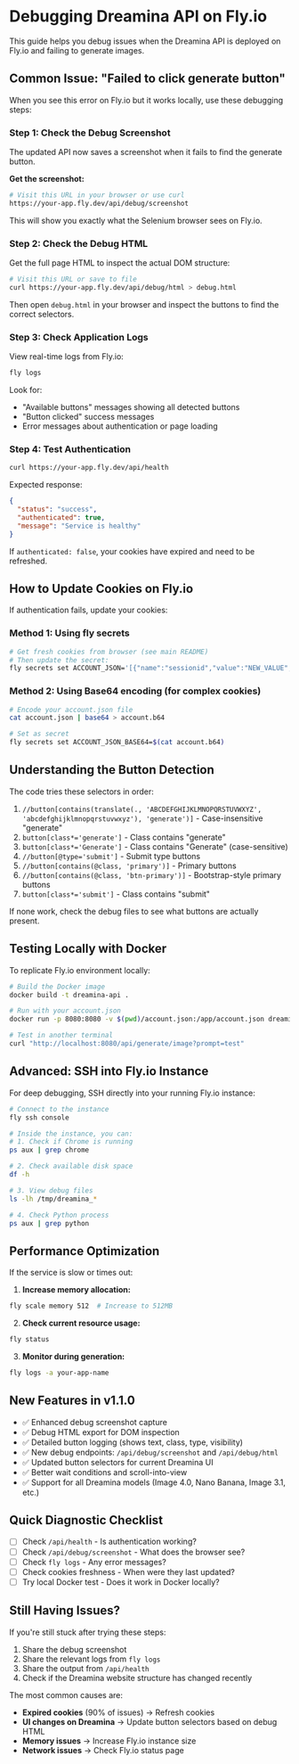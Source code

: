 # Debugging Dreamina API on Fly.io

This guide helps you debug issues when the Dreamina API is deployed on Fly.io and failing to generate images.

## Common Issue: "Failed to click generate button"

When you see this error on Fly.io but it works locally, use these debugging steps:

### Step 1: Check the Debug Screenshot

The updated API now saves a screenshot when it fails to find the generate button.

**Get the screenshot:**
```bash
# Visit this URL in your browser or use curl
https://your-app.fly.dev/api/debug/screenshot
```

This will show you exactly what the Selenium browser sees on Fly.io.

### Step 2: Check the Debug HTML

Get the full page HTML to inspect the actual DOM structure:

```bash
# Visit this URL or save to file
curl https://your-app.fly.dev/api/debug/html > debug.html
```

Then open `debug.html` in your browser and inspect the buttons to find the correct selectors.

### Step 3: Check Application Logs

View real-time logs from Fly.io:

```bash
fly logs
```

Look for:
- "Available buttons" messages showing all detected buttons
- "Button clicked" success messages
- Error messages about authentication or page loading

### Step 4: Test Authentication

```bash
curl https://your-app.fly.dev/api/health
```

Expected response:
```json
{
  "status": "success",
  "authenticated": true,
  "message": "Service is healthy"
}
```

If `authenticated: false`, your cookies have expired and need to be refreshed.

## How to Update Cookies on Fly.io

If authentication fails, update your cookies:

### Method 1: Using fly secrets
```bash
# Get fresh cookies from browser (see main README)
# Then update the secret:
fly secrets set ACCOUNT_JSON='[{"name":"sessionid","value":"NEW_VALUE","domain":".capcut.com"},{"name":"sid_tt","value":"NEW_VALUE","domain":".capcut.com"}]'
```

### Method 2: Using Base64 encoding (for complex cookies)
```bash
# Encode your account.json file
cat account.json | base64 > account.b64

# Set as secret
fly secrets set ACCOUNT_JSON_BASE64=$(cat account.b64)
```

## Understanding the Button Detection

The code tries these selectors in order:

1. `//button[contains(translate(., 'ABCDEFGHIJKLMNOPQRSTUVWXYZ', 'abcdefghijklmnopqrstuvwxyz'), 'generate')]` - Case-insensitive "generate"
2. `button[class*='generate']` - Class contains "generate"
3. `button[class*='Generate']` - Class contains "Generate" (case-sensitive)
4. `//button[@type='submit']` - Submit type buttons
5. `//button[contains(@class, 'primary')]` - Primary buttons
6. `//button[contains(@class, 'btn-primary')]` - Bootstrap-style primary buttons
7. `button[class*='submit']` - Class contains "submit"

If none work, check the debug files to see what buttons are actually present.

## Testing Locally with Docker

To replicate Fly.io environment locally:

```bash
# Build the Docker image
docker build -t dreamina-api .

# Run with your account.json
docker run -p 8080:8080 -v $(pwd)/account.json:/app/account.json dreamina-api

# Test in another terminal
curl "http://localhost:8080/api/generate/image?prompt=test"
```

## Advanced: SSH into Fly.io Instance

For deep debugging, SSH directly into your running Fly.io instance:

```bash
# Connect to the instance
fly ssh console

# Inside the instance, you can:
# 1. Check if Chrome is running
ps aux | grep chrome

# 2. Check available disk space
df -h

# 3. View debug files
ls -lh /tmp/dreamina_*

# 4. Check Python process
ps aux | grep python
```

## Performance Optimization

If the service is slow or times out:

1. **Increase memory allocation:**
```bash
fly scale memory 512  # Increase to 512MB
```

2. **Check current resource usage:**
```bash
fly status
```

3. **Monitor during generation:**
```bash
fly logs -a your-app-name
```

## New Features in v1.1.0

- ✅ Enhanced debug screenshot capture
- ✅ Debug HTML export for DOM inspection
- ✅ Detailed button logging (shows text, class, type, visibility)
- ✅ New debug endpoints: `/api/debug/screenshot` and `/api/debug/html`
- ✅ Updated button selectors for current Dreamina UI
- ✅ Better wait conditions and scroll-into-view
- ✅ Support for all Dreamina models (Image 4.0, Nano Banana, Image 3.1, etc.)

## Quick Diagnostic Checklist

- [ ] Check `/api/health` - Is authentication working?
- [ ] Check `/api/debug/screenshot` - What does the browser see?
- [ ] Check `fly logs` - Any error messages?
- [ ] Check cookies freshness - When were they last updated?
- [ ] Try local Docker test - Does it work in Docker locally?

## Still Having Issues?

If you're still stuck after trying these steps:

1. Share the debug screenshot
2. Share the relevant logs from `fly logs`
3. Share the output from `/api/health`
4. Check if the Dreamina website structure has changed recently

The most common causes are:
- **Expired cookies** (90% of issues) → Refresh cookies
- **UI changes on Dreamina** → Update button selectors based on debug HTML
- **Memory issues** → Increase Fly.io instance size
- **Network issues** → Check Fly.io status page
